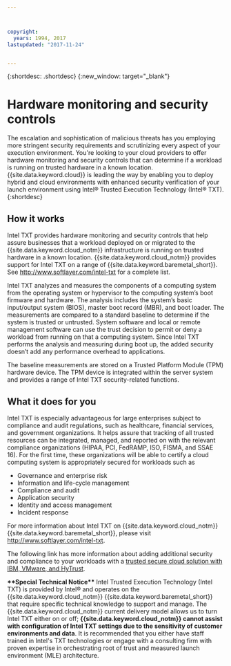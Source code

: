 ```yaml
---



copyright:
  years: 1994, 2017
lastupdated: "2017-11-24"


---
```


{:shortdesc: .shortdesc}
{:new_window: target="_blank"}

# Hardware monitoring and security controls

The escalation and sophistication of malicious threats has you employing more stringent security requirements and scrutinizing every aspect of your execution environment. You're looking to your cloud providers to offer hardware monitoring and security controls that can determine if a workload is running on trusted hardware in a known location. {{site.data.keyword.cloud}} is leading the way by enabling you to deploy hybrid and cloud environments with enhanced security verification of your launch environment using Intel&reg; Trusted Execution Technology (Intel&reg; TXT). {:shortdesc}

## How it works

Intel TXT provides hardware monitoring and security controls that help assure businesses that a workload deployed on or migrated to the {{site.data.keyword.cloud_notm}} infrastructure is running on trusted hardware in a known location. {{site.data.keyword.cloud_notm}} provides support for Intel TXT on a range of {{site.data.keyword.baremetal_short}}. See http://www.softlayer.com/intel-txt for a complete list.

Intel TXT analyzes and measures the components of a computing system from the operating system or hypervisor to the computing system’s boot firmware and hardware. The analysis includes the system’s basic input/output system (BIOS), master boot record (MBR), and boot loader. The measurements are compared to a standard baseline to determine if the system is trusted or untrusted. System software and local or remote management software can use the trust decision to permit or deny a workload from running on that a computing system. Since Intel TXT performs the analysis and measuring during boot up, the added security doesn’t add any performance overhead to applications.

The baseline measurements are stored on a Trusted Platform Module (TPM) hardware device. The TPM device is integrated within the server system and provides a range of Intel TXT security-related functions.

## What it does for you

Intel TXT is especially advantageous for large enterprises subject to compliance and audit regulations, such as healthcare, financial services, and government organizations. It helps assure that tracking of all trusted resources can be integrated, managed, and reported on with the relevant compliance organizations (HIPAA, PCI, FedRAMP, ISO, FISMA, and SSAE 16). For the first time, these organizations will be able to certify a cloud computing system is appropriately secured for workloads such as

* Governance and enterprise risk
* Information and life-cycle management
* Compliance and audit
* Application security
* Identity and access management
* Incident response

For more information about Intel TXT on {{site.data.keyword.cloud_notm}} {{site.data.keyword.baremetal_short}}, please visit http://www.softlayer.com/intel-txt.

The following link has more information about adding additional security and compliance to your workloads with a [trusted secure cloud solution with IBM, VMware, and HyTrust](http://wpc.c320.edgecastcdn.net/00C320/DeploymentGuide_IBM_Intel_HyTrust_VMware_v1%200.pdf).

**\*\*Special Technical Notice\*\*** Intel Trusted Execution Technology (Intel TXT) is provided by Intel&reg; and operates on the {{site.data.keyword.cloud_notm}} {{site.data.keyword.baremetal_short}} that require specific technical knowledge to support and manage. The {{site.data.keyword.cloud_notm}} current delivery model allows us to turn Intel TXT either on or off; **{{site.data.keyword.cloud_notm}} cannot assist with configuration of Intel TXT settings due to the sensitivity of customer environments and data**. It is recommended that you either have staff trained in Intel's TXT technologies or engage with a consulting firm with proven expertise in orchestrating root of trust and measured launch environment (MLE) architecture.
